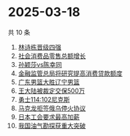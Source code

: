 # 2025-03-18

共 10 条

<!-- BEGIN -->
<!-- 最后更新时间 Tue Mar 18 2025 05:14:08 GMT+0800 (China Standard Time) -->

1. [林诗栋晋级四强](https://www.zhihu.com/search?q=%E6%9E%97%E8%AF%97%E6%A0%8B%E6%99%8B%E7%BA%A7%E5%9B%9B%E5%BC%BA)
1. [社会消费品零售总额增长](https://www.zhihu.com/search?q=%E7%A4%BE%E4%BC%9A%E6%B6%88%E8%B4%B9%E5%93%81%E9%9B%B6%E5%94%AE%E6%80%BB%E9%A2%9D%E5%A2%9E%E9%95%BF)
1. [孙颖莎vs陈幸同](https://www.zhihu.com/search?q=%E5%AD%99%E9%A2%96%E8%8E%8Evs%E9%99%88%E5%B9%B8%E5%90%8C)
1. [金融监管总局将研究提高消费贷款额度](https://www.zhihu.com/search?q=%E9%87%91%E8%9E%8D%E7%9B%91%E7%AE%A1%E6%80%BB%E5%B1%80%E5%B0%86%E7%A0%94%E7%A9%B6%E6%8F%90%E9%AB%98%E6%B6%88%E8%B4%B9%E8%B4%B7%E6%AC%BE%E9%A2%9D%E5%BA%A6)
1. [广东男篮大胜辽宁男篮](https://www.zhihu.com/search?q=%E5%B9%BF%E4%B8%9C%E7%94%B7%E7%AF%AE%E5%A4%A7%E8%83%9C%E8%BE%BD%E5%AE%81%E7%94%B7%E7%AF%AE)
1. [王大陆被裁定交保500万](https://www.zhihu.com/search?q=%E7%8E%8B%E5%A4%A7%E9%99%86%E8%A2%AB%E8%A3%81%E5%AE%9A%E4%BA%A4%E4%BF%9D500%E4%B8%87)
1. [勇士114:102尼克斯](https://www.zhihu.com/search?q=%E5%8B%87%E5%A3%AB114%3A102%E5%B0%BC%E5%85%8B%E6%96%AF)
1. [马克龙拒签俄乌停火协议](https://www.zhihu.com/search?q=%E9%A9%AC%E5%85%8B%E9%BE%99%E6%8B%92%E7%AD%BE%E4%BF%84%E4%B9%8C%E5%81%9C%E7%81%AB%E5%8D%8F%E8%AE%AE)
1. [日本工会要求最高加薪](https://www.zhihu.com/search?q=%E6%97%A5%E6%9C%AC%E5%B7%A5%E4%BC%9A%E8%A6%81%E6%B1%82%E6%9C%80%E9%AB%98%E5%8A%A0%E8%96%AA)
1. [我国油气勘探获重大突破](https://www.zhihu.com/search?q=%E6%88%91%E5%9B%BD%E6%B2%B9%E6%B0%94%E5%8B%98%E6%8E%A2%E8%8E%B7%E9%87%8D%E5%A4%A7%E7%AA%81%E7%A0%B4)

<!-- END -->
